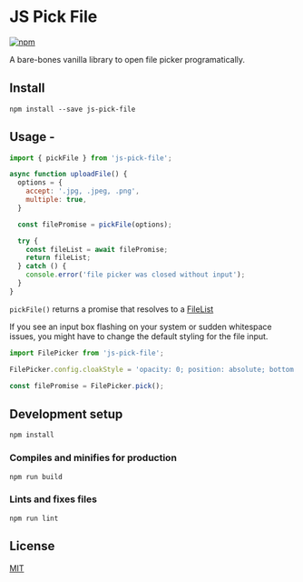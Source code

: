 # JS Pick File

[![npm](https://img.shields.io/npm/v/js-pick-file.svg)](https://www.npmjs.com/package/js-pick-file)

A bare-bones vanilla library to open file picker programatically.

## Install

```
npm install --save js-pick-file
```

## Usage -

```js
import { pickFile } from 'js-pick-file';

async function uploadFile() {
  options = {
    accept: '.jpg, .jpeg, .png',
    multiple: true,
  }

  const filePromise = pickFile(options);

  try {
    const fileList = await filePromise;
    return fileList;
  } catch () {
    console.error('file picker was closed without input');
  }
}
```

`pickFile()` returns a promise that resolves to a [FileList](https://developer.mozilla.org/en-US/docs/Web/API/FileList)

If you see an input box flashing on your system or sudden whitespace issues, you might have to change the default styling for the file input.

```js
import FilePicker from 'js-pick-file';

FilePicker.config.cloakStyle = 'opacity: 0; position: absolute; bottom: 0; z-index: 0';

const filePromise = FilePicker.pick();
```
## Development setup

```
npm install
```

### Compiles and minifies for production
```
npm run build
```

### Lints and fixes files
```
npm run lint
```

## License

[MIT](https://github.com/arpit9295/js-pick-file/blob/master/LICENSE.md)
